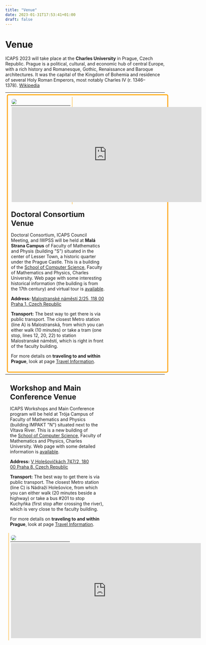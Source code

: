 ```yaml
---
title: "Venue"
date: 2023-01-31T17:53:41+01:00
draft: false
---
```


# Venue

ICAPS 2023 will take place at the **Charles University** in Prague, Czech Republic. Prague is a political, cultural, and economic hub of central Europe, with a rich history and Romanesque, Gothic, Renaissance and Baroque architectures. It was the capital of the Kingdom of Bohemia and residence of several Holy Roman Emperors, most notably Charles IV (r. 1346–1378). [Wikipedia](https://en.wikipedia.org/wiki/Prague)

<hr style="margin-top: 1%; margin-bottom: 1%;" />

<div style="width: 98%; margin-left: 1%; padding: 1%; border: orange solid; border-radius: 5px;">

 <div style="display: inline-block; width: 38%; padding: 1%; vertical-align: middle; border-right: 1px solid orange;">
 
  <div style="padding: 1%; margin-bottom: 1%;"><img style="border-radius: 5px;" src="/img/venue/dc-venue.png" /></div>
  
  <hr style="margin-top: 1%; margin-bottom: 1%;" />
 	
 <div style="padding: 1%; margin-top: 1%; border-radius: 5px;"><iframe src="https://www.google.com/maps/embed?pb=!1m14!1m8!1m3!1d1279.9557393657963!2d14.4028023!3d50.0879442!3m2!1i1024!2i768!4f13.1!3m3!1m2!1s0x470b94e220bd1abf%3A0xdbc36558fd05ccd7!2sUniverzita%20Karlova%2C%20Matematicko-fyzik%C3%A1ln%C3%AD%20fakulta%2C%20Informatick%C3%A1%20sekce!5e0!3m2!1sit!2sit!4v1680163186712!5m2!1sit!2sit" width="600" height="300" style="border:0;" allowfullscreen="" loading="lazy" referrerpolicy="no-referrer-when-downgrade"></iframe></div>
 </div>

 <div style="display: inline-block; width: 60%; padding: 1%; vertical-align: middle;">
   
   <p><span style="font-size: 23px; font-weight: bold;">Doctoral Consortium Venue</span></p> 
   
   <p>Doctoral Consortium, ICAPS Council Meeting, and IWPSS will be held at <strong>Malá Strana Campus</strong> of Faculty of Mathematics and Physis (building "S") situated in the center of Lesser Town, a historic quarter under the Prague Castle. This is a building of the <a href="https://cs.mff.cuni.cz/en/about-school" target="_blank">School of Computer Science</a>, Faculty of Mathematics and Physics, Charles University. Web page with some interesting historical information (the building is from the 17th century) and virtual tour is <a href="https://www.mff.cuni.cz/en/internal-affairs/buildings-and-campuses/mala-strana" target="_blank">available</a>.</p>

 <p><strong>Address:</strong> <a href="https://www.google.com/maps/place/Univerzita+Karlova,+Matematicko-fyzik%C3%A1ln%C3%AD+fakulta,+Informatick%C3%A1+sekce/@50.0879442,14.4028023,18.27z/data=!4m6!3m5!1s0x470b94e220bd1abf:0xdbc36558fd05ccd7!8m2!3d50.088344!4d14.403655!16s%2Fg%2F1hm2nk48r" target="_blank">Malostranské náměstí 2/25, 118 00 Praha 1, Czech Republic</a></p>
 
  <p><strong>Transport:</strong> The best way to get there is via public transport. The closest Metro station (line A) is Malostranská, from which you can either walk (10 minutes) or take a tram (one stop, lines 12, 20, 22) to station Malostranské náměstí, which is right in front of the faculty building.</p>
  
  <p>For more details on <strong>traveling to and within Prague</strong>, look at page <a href="https://icaps23.icaps-conference.org/attending/travel/">Travel Information</a>. </p>

 </div>
 
 

</div>

<hr style="margin-top: 1%; margin-bottom: 1%;" />




<div style="width: 98%; margin-left: 1%; padding: 1%;">

 <div style="display: inline-block; width: 60%; padding: 1%; vertical-align: middle;">
   
   <p><span style="font-size: 23px; font-weight: bold;">Workshop and Main Conference Venue</span></p> 
   
   <p>ICAPS Workshops and Main Conference program will be held at Trója Campus of Faculty of Mathematics and Physics (building IMPAKT "N") situated next to the Vltava River. This is a new building of the <a href="https://cs.mff.cuni.cz/en/about-school" target="_blank">School of Computer Science</a>, Faculty of Mathematics and Physics, Charles University. Web page with some detailed information is <a href="https://www.mff.cuni.cz/en/internal-affairs/buildings-and-campuses/troja#n" target="_blank">available</a>.</p>

 <p><strong>Address:</strong> <a href="https://www.google.com/maps/place/Pavilon+IMPAKT+(MFF+UK)/@50.1159902,14.4476954,17z/data=!4m15!1m8!3m7!1s0x470beb496fea9ea5:0xec13d6d7fcf033fa!2zViBIb2xlxaFvdmnEjWvDoWNoIDc0Ny8yLCAxODAgMDAgUHJhaGEgOC1MaWJlxYg!3b1!8m2!3d50.1159902!4d14.4502703!16s%2Fg%2F11cslxx8x6!3m5!1s0x470beb844e8653eb:0xb93dc2639df67788!8m2!3d50.1162662!4d14.4498247!16s%2Fg%2F11s5fsd9rw" target="_blank">V Holešovičkách 747/2, 180 00 Praha 8, Czech Republic</a></p>
 
  <p><strong>Transport:</strong> The best way to get there is via public transport. The closest Metro station (line C) is Nádraží Holešovice, from which you can either walk (20 minutes beside a highway) or take a bus #201 to stop Kuchyňka (first stop after crossing the river), which is very close to the faculty building.</p>
  
  <p>For more details on <strong>traveling to and within Prague</strong>, look at page <a href="https://icaps23.icaps-conference.org/attending/travel/">Travel Information</a>. </p>

 </div>
 
 <div style="display: inline-block; width: 38%; padding: 1%; vertical-align: middle; border-left: 1px solid orange;">
 
  <div style="padding: 1%; margin-bottom: 1%;"><img style="border-radius: 5px;" src="/img/venue/main-venue.png" /></div>
  
  <hr style="margin-top: 1%; margin-bottom: 1%;" />
  
   <div style="padding: 1%; margin-top: 1%; border-radius: 5px;"><iframe src="https://www.google.com/maps/embed?pb=!1m14!1m8!1m3!1d2558.413165042903!2d14.4476954!3d50.1159902!3m2!1i1024!2i768!4f13.1!3m3!1m2!1s0x470beb844e8653eb%3A0xb93dc2639df67788!2sIMPAKT%20Building%20(Charles%20University%2C%20Faculty%20of%20Mathematics%20and%20Physics)!5e0!3m2!1sit!2sit!4v1680163759462!5m2!1sit!2sit" width="600" height="300" style="border:0;" allowfullscreen="" loading="lazy" referrerpolicy="no-referrer-when-downgrade"></iframe></div>
  
 </div>
 
</div>















